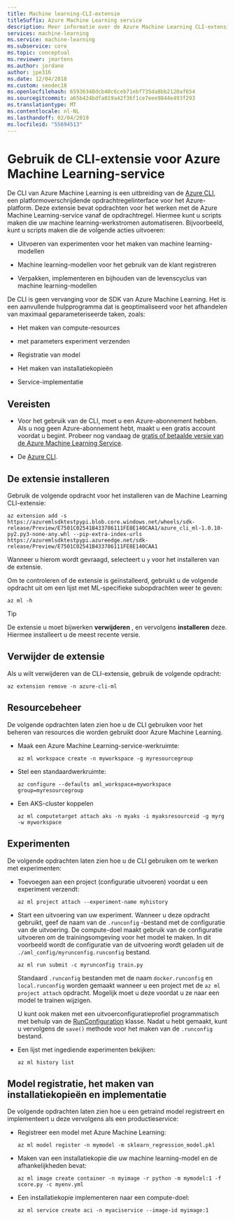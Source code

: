 ```yaml
---
title: Machine learning-CLI-extensie
titleSuffix: Azure Machine Learning service
description: Meer informatie over de Azure Machine Learning CLI-extensie voor de Azure CLI. De Azure-CLI is een opdrachtregelprogramma voor meerdere platformen die u kunt werken met resources in de Azure-cloud. De Machine Learning-extensie kunt u werken met de Azure Machine Learning-Service.
services: machine-learning
ms.service: machine-learning
ms.subservice: core
ms.topic: conceptual
ms.reviewer: jmartens
ms.author: jordane
author: jpe316
ms.date: 12/04/2018
ms.custom: seodec18
ms.openlocfilehash: 65936348dcb40c6ceb71ebf735da8bb2120af654
ms.sourcegitcommit: a65b424bdfa019a42f36f1ce7eee9844e493f293
ms.translationtype: MT
ms.contentlocale: nl-NL
ms.lasthandoff: 02/04/2019
ms.locfileid: "55694513"
---
```

# <a name="use-the-cli-extension-for-azure-machine-learning-service"></a>Gebruik de CLI-extensie voor Azure Machine Learning-service

De CLI van Azure Machine Learning is een uitbreiding van de [Azure CLI](https://docs.microsoft.com/cli/azure/?view=azure-cli-latest), een platformoverschrijdende opdrachtregelinterface voor het Azure-platform. Deze extensie bevat opdrachten voor het werken met de Azure Machine Learning-service vanaf de opdrachtregel. Hiermee kunt u scripts maken die uw machine learning-werkstromen automatiseren. Bijvoorbeeld, kunt u scripts maken die de volgende acties uitvoeren:

+ Uitvoeren van experimenten voor het maken van machine learning-modellen

+ Machine learning-modellen voor het gebruik van de klant registreren

+ Verpakken, implementeren en bijhouden van de levenscyclus van machine learning-modellen

De CLI is geen vervanging voor de SDK van Azure Machine Learning. Het is een aanvullende hulpprogramma dat is geoptimaliseerd voor het afhandelen van maximaal geparameteriseerde taken, zoals:

* Het maken van compute-resources

* met parameters experiment verzenden

* Registratie van model

* Het maken van installatiekopieën

* Service-implementatie

## <a name="prerequisites"></a>Vereisten


* Voor het gebruik van de CLI, moet u een Azure-abonnement hebben. Als u nog geen Azure-abonnement hebt, maakt u een gratis account voordat u begint. Probeer nog vandaag de [gratis of betaalde versie van de Azure Machine Learning Service](http://aka.ms/AMLFree).

* De [Azure CLI](https://docs.microsoft.com/cli/azure/?view=azure-cli-latest).

## <a name="install-the-extension"></a>De extensie installeren

Gebruik de volgende opdracht voor het installeren van de Machine Learning CLI-extensie:

```azurecli-interactive
az extension add -s https://azuremlsdktestpypi.blob.core.windows.net/wheels/sdk-release/Preview/E7501C02541B433786111FE8E140CAA1/azure_cli_ml-1.0.10-py2.py3-none-any.whl --pip-extra-index-urls  https://azuremlsdktestpypi.azureedge.net/sdk-release/Preview/E7501C02541B433786111FE8E140CAA1
```

Wanneer u hierom wordt gevraagd, selecteert u `y` voor het installeren van de extensie.

Om te controleren of de extensie is geïnstalleerd, gebruikt u de volgende opdracht uit om een lijst met ML-specifieke subopdrachten weer te geven:

```azurecli-interactive
az ml -h
```

> [!TIP]
> De extensie u moet bijwerken __verwijderen__ , en vervolgens __installeren__ deze. Hiermee installeert u de meest recente versie.

## <a name="remove-the-extension"></a>Verwijder de extensie

Als u wilt verwijderen van de CLI-extensie, gebruik de volgende opdracht:

```azurecli-interactive
az extension remove -n azure-cli-ml
```

## <a name="resource-management"></a>Resourcebeheer

De volgende opdrachten laten zien hoe u de CLI gebruiken voor het beheren van resources die worden gebruikt door Azure Machine Learning.


+ Maak een Azure Machine Learning-service-werkruimte:

    ```azurecli-interactive
    az ml workspace create -n myworkspace -g myresourcegroup
    ```

+ Stel een standaardwerkruimte:

    ```azurecli-interactive
    az configure --defaults aml_workspace=myworkspace group=myresourcegroup
    ```
    
* Een AKS-cluster koppelen

    ```azurecli-interactive
    az ml computetarget attach aks -n myaks -i myaksresourceid -g myrg -w myworkspace
    ```

## <a name="experiments"></a>Experimenten

De volgende opdrachten laten zien hoe u de CLI gebruiken om te werken met experimenten:

* Toevoegen aan een project (configuratie uitvoeren) voordat u een experiment verzendt:

    ```azurecli-interactive
    az ml project attach --experiment-name myhistory
    ```

* Start een uitvoering van uw experiment. Wanneer u deze opdracht gebruikt, geef de naam van de `.runconfig` -bestand met de configuratie van de uitvoering. De compute-doel maakt gebruik van de configuratie uitvoeren om de trainingsomgeving voor het model te maken. In dit voorbeeld wordt de configuratie van de uitvoering wordt geladen uit de `./aml_config/myrunconfig.runconfig` bestand.

    ```azurecli-interactive
    az ml run submit -c myrunconfig train.py
    ```

    Standaard `.runconfig` bestanden met de naam `docker.runconfig` en `local.runconfig` worden gemaakt wanneer u een project met de `az ml project attach` opdracht. Mogelijk moet u deze voordat u ze naar een model te trainen wijzigen. 

    U kunt ook maken met een uitvoerconfiguratieprofiel programmatisch met behulp van de [RunConfiguration](https://docs.microsoft.com/python/api/azureml-core/azureml.core.runconfig.runconfiguration?view=azure-ml-py) klasse. Nadat u hebt gemaakt, kunt u vervolgens de `save()` methode voor het maken van de `.runconfig` bestand.

* Een lijst met ingediende experimenten bekijken:

    ```azurecli-interactive
    az ml history list
    ```

## <a name="model-registration-image-creation--deployment"></a>Model registratie, het maken van installatiekopieën en implementatie

De volgende opdrachten laten zien hoe u een getraind model registreert en implementeert u deze vervolgens als een productieservice:

+ Registreer een model met Azure Machine Learning:

  ```azurecli-interactive
  az ml model register -n mymodel -m sklearn_regression_model.pkl
  ```

+ Maken van een installatiekopie die uw machine learning-model en de afhankelijkheden bevat: 

  ```azurecli-interactive
  az ml image create container -n myimage -r python -m mymodel:1 -f score.py -c myenv.yml
  ```

+ Een installatiekopie implementeren naar een compute-doel:

  ```azurecli-interactive
  az ml service create aci -n myaciservice --image-id myimage:1
  ```
